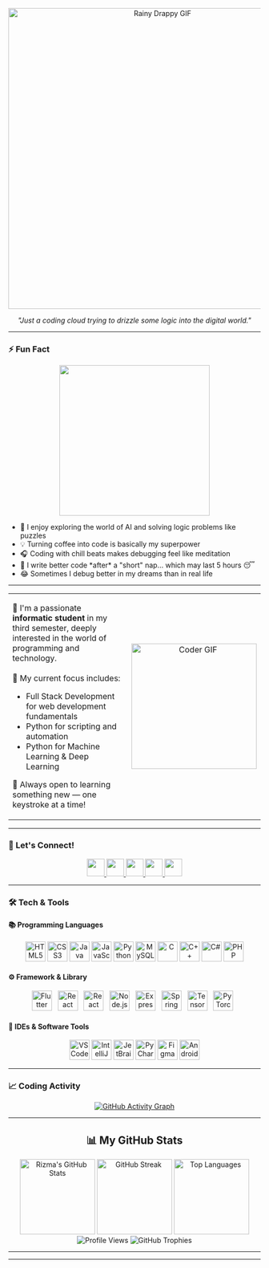 <!--
<p align="center">
  <img src="https://readme-typing-svg.demolab.com?font=Fira+Code&duration=2200&pause=800&color=61DAFB&center=true&vCenter=true&width=500&lines=%F0%9F%91%8B+Hi%2C+I'm+Rizma+Indra!;%E2%9C%A8+AI+Engineer+%7C+Cyber+Security;%F0%9F%93%9A+Always+Learning+%26+Building+Things" alt="Typing SVG" />
</p>
-->

<p align="center">
  <img src="https://media.giphy.com/media/kFgzrTt798d2w/giphy.gif?cid=ecf05e47zvphahpyrd1pggtlig8rb69trlm6o82y0wyneqew&ep=v1_gifs_search&rid=giphy.gif&ct=g" width="600" alt="Rainy Drappy GIF" />
</p>

<p align="center">
  <em>"Just a coding cloud trying to drizzle some logic into the digital world."</em>
</p>

---
### ⚡ Fun Fact
<p align="center">
  <img src="https://media.giphy.com/media/v1.Y2lkPTc5MGI3NjExNHpwbWQ0dzR3aTdoOWF3ZTI4Nmo2enVnM2E0cm1lYXlubGQwZnBrNCZlcD12MV9naWZzX3NlYXJjaCZjdD1n/wyFbTKs9X99Yc/giphy.gif" width="300"/><br>
</p>

<ul align="left">
  <li>🤖 I enjoy exploring the world of AI and solving logic problems like puzzles</li>
  <li>💡 Turning coffee into code is basically my superpower</li>
  <li>🎧 Coding with chill beats makes debugging feel like meditation</li>
  <li>🛌 I write better code *after* a "short" nap... which may last 5 hours 😴</li>
  <li>😂 Sometimes I debug better in my dreams than in real life</li>
</ul>

---

<table>
  <tr>
    <td align="left" width="60%">
      <p>
          🚀 I'm a passionate <strong>informatic student</strong> in my third semester, deeply interested in the world of programming and technology.<br><br>
        🎯 My current focus includes:
        <ul>
          <li>Full Stack Development for web development fundamentals</li>
          <li>Python for scripting and automation</li>
          <li>Python for Machine Learning & Deep Learning</li>
        </ul>
        🌱 Always open to learning something new — one keystroke at a time!
      </p>
    </td>
    <td align="center" width="60%">
      <img src="https://media.giphy.com/media/v1.Y2lkPTc5MGI3NjExbHo5M3lzaGhtYzJoemRiOTFuODE4NmFoZDI2ZXpiampzamY5NmFkayZlcD12MV9naWZzX3NlYXJjaCZjdD1n/3o6ZsZwsU65E0qcok8/giphy.gif" width="250" alt="Coder GIF" />
    </td>
  </tr>
</table>

---

### 🔗 Let's Connect!
<div align="center">
  <a href="https://www.youtube.com/@RizmaIndra" target="_blank">
    <img src="https://img.shields.io/static/v1?message=YouTube&logo=youtube&label=&color=FF0000&logoColor=white&style=for-the-badge" height="35" />
  </a>
  <a href="https://www.instagram.com/draapy_/" target="_blank">
    <img src="https://img.shields.io/static/v1?message=Instagram&logo=instagram&label=&color=E4405F&logoColor=white&style=for-the-badge" height="35" />
  </a>
  <a href="https://www.linkedin.com/in/rizma-indra-pramudya-a1763428a/" target="_blank">
    <img src="https://img.shields.io/static/v1?message=LinkedIn&logo=linkedin&label=&color=0077B5&logoColor=white&style=for-the-badge" height="35" />
  </a>
  <a href="https://www.facebook.com/rizmaindra.pramudya" target="_blank">
    <img src="https://img.shields.io/static/v1?message=Facebook&logo=facebook&label=&color=1877F2&logoColor=white&style=for-the-badge" height="35" />
  </a>
  <a href="mailto:rizmaindra455@gmail.com">
    <img src="https://img.shields.io/static/v1?message=Gmail&logo=gmail&label=&color=D14836&logoColor=white&style=for-the-badge" height="35" />
  </a>
</div>

---

### 🛠️ Tech & Tools

#### 📚 Programming Languages
<p align="center">
  <img src="https://cdn.jsdelivr.net/gh/devicons/devicon/icons/html5/html5-original.svg" height="40" alt="HTML5" />
  <img src="https://cdn.jsdelivr.net/gh/devicons/devicon/icons/css3/css3-original.svg" height="40" alt="CSS3" />
  <img src="https://cdn.jsdelivr.net/gh/devicons/devicon/icons/java/java-original.svg" height="40" alt="Java" />
  <img src="https://cdn.jsdelivr.net/gh/devicons/devicon/icons/javascript/javascript-original.svg" height="40" alt="JavaScript" />
  <img src="https://cdn.jsdelivr.net/gh/devicons/devicon/icons/python/python-original.svg" height="40" alt="Python" />
  <img src="https://cdn.jsdelivr.net/gh/devicons/devicon/icons/mysql/mysql-original.svg" height="40" alt="MySQL" />
  <img src="https://cdn.jsdelivr.net/gh/devicons/devicon/icons/c/c-original.svg" height="40" alt="C" />
  <img src="https://cdn.jsdelivr.net/gh/devicons/devicon/icons/cplusplus/cplusplus-original.svg" height="40" alt="C++" />
  <img src="https://cdn.jsdelivr.net/gh/devicons/devicon/icons/csharp/csharp-original.svg" height="40" alt="C#" />
  <img src="https://cdn.jsdelivr.net/gh/devicons/devicon/icons/php/php-original.svg" height="40" alt="PHP" />
</p>

<h4>⚙️ Framework & Library</h4>
<p align="center">
  <img src="https://cdn.jsdelivr.net/gh/devicons/devicon/icons/flutter/flutter-original.svg" height="40" alt="Flutter" />
  &nbsp;
  <img src="https://cdn.jsdelivr.net/gh/devicons/devicon/icons/react/react-original.svg" height="40" alt="React Native" />
  &nbsp;

  <img src="https://cdn.jsdelivr.net/gh/devicons/devicon/icons/react/react-original.svg" height="40" alt="React" />
  &nbsp;
  
  <img src="https://cdn.jsdelivr.net/gh/devicons/devicon/icons/nodejs/nodejs-original.svg" height="40" alt="Node.js" />
  &nbsp;
  <img src="https://cdn.jsdelivr.net/gh/devicons/devicon/icons/express/express-original.svg" height="40" alt="Express" />
  &nbsp;
  <img src="https://cdn.jsdelivr.net/gh/devicons/devicon/icons/spring/spring-original.svg" height="40" alt="Spring" />
  &nbsp;
  
  
  <img src="https://cdn.jsdelivr.net/gh/devicons/devicon/icons/tensorflow/tensorflow-original.svg" height="40" alt="TensorFlow" />
  &nbsp;
  <img src="https://cdn.jsdelivr.net/gh/devicons/devicon/icons/pytorch/pytorch-original.svg" height="40" alt="PyTorch" />
  &nbsp;
</p>

#### 🧰 IDEs & Software Tools
<p align="center">
  <img src="https://cdn.jsdelivr.net/gh/devicons/devicon/icons/vscode/vscode-original.svg" height="40" alt="VSCode" />
  <img src="https://cdn.jsdelivr.net/gh/devicons/devicon/icons/intellij/intellij-original.svg" height="40" alt="IntelliJ IDEA" />
  <img src="https://cdn.jsdelivr.net/gh/devicons/devicon/icons/jetbrains/jetbrains-original.svg" height="40" alt="JetBrains" />
  <img src="https://cdn.jsdelivr.net/gh/devicons/devicon/icons/pycharm/pycharm-original.svg" height="40" alt="PyCharm" />
  <img src="https://cdn.jsdelivr.net/gh/devicons/devicon/icons/figma/figma-original.svg" height="40" alt="Figma" />
  <img src="https://cdn.jsdelivr.net/gh/devicons/devicon/icons/androidstudio/androidstudio-original.svg" height="40" alt="Android Studio" />  
</p>

---

### 📈 Coding Activity
<p align="center">
  <a href="https://github.com/Drappy-cat">
    <img src="https://github-readme-activity-graph.vercel.app/graph?username=Drappy-cat&theme=github-dark&area=true&hide_border=true" alt="GitHub Activity Graph" />
  </a>
</p>

---

<h2 align="center">📊 My GitHub Stats</h2>

<p align="center">
  <img src="https://github-readme-stats.vercel.app/api?username=Drappy-cat&show_icons=true&theme=radical&border_radius=15&hide_title=true" height="150" alt="Rizma's GitHub Stats"/>
  <img src="https://github-readme-streak-stats.herokuapp.com?user=Drappy-cat&theme=radical&hide_border=false&border_radius=15" height="150" alt="GitHub Streak"/>
  <img src="https://github-readme-stats.vercel.app/api/top-langs/?username=Drappy-cat&layout=compact&theme=radical&border_radius=15" height="150" alt="Top Languages"/>
  <img src="https://komarev.com/ghpvc/?username=Drappy-cat&color=blueviolet&style=flat-square" alt="Profile Views"/>
  <img src="https://github-profile-trophy.vercel.app/?username=Drappy-cat&theme=radical&column=7&margin-w=15&margin-h=15" alt="GitHub Trophies" />

</p>

---


---
<!--
**Drappy-cat/Drappy-cat** is a ✨ _special_ ✨ repository because its `README.md` (this file) appears on your GitHub profile.

Here are some ideas to get you started:

- 🔭 I’m currently working on ...
- 🌱 I’m currently learning ...
- 👯 I’m looking to collaborate on ...
- 🤔 I’m looking for help with ...
- 💬 Ask me about ...
- 📫 How to reach me: ...
- 😄 Pronouns: ...
- ⚡ Fun fact: ...
-->
